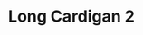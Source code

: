 ---
title: "Long Cardigan 2"
categories: ["Women","Women/Cardigans"]
images: ["./P05A7029.JPG","./P05A7031.JPG"]
---